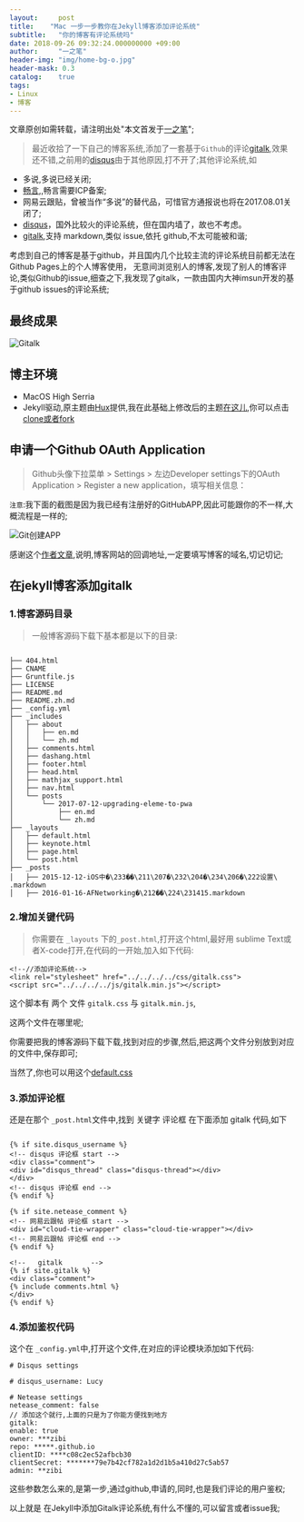 ```yaml
---
layout:     post
title:    "Mac 一步一步教你在Jekyll博客添加评论系统"
subtitle:   "你的博客有评论系统吗"
date: 2018-09-26 09:32:24.000000000 +09:00
author:     "一之笔"
header-img: "img/home-bg-o.jpg"
header-mask: 0.3
catalog:    true
tags:
- Linux
- 博客
---
```


文章原创如需转载，请注明出处"本文首发于[一之笔](https://yizibi.github.io/)";

> 最近收拾了一下自己的博客系统,添加了一套基于`Github`的评论[gitalk](https://gitalk.github.io/),效果还不错,之前用的[disqus](https://disqus.com)由于其他原因,打不开了;其他评论系统,如 

* 多说,多说已经关闭;
* [畅言](http://changyan.kuaizhan.com/static/help/),,畅言需要ICP备案;
* 网易云跟贴，曾被当作“多说”的替代品，可惜官方通报说也将在2017.08.01关闭了;
* [disqus](https://disqus.com)，国外比较火的评论系统，但在国内墙了，故也不考虑。
* [gitalk](https://gitalk.github.io/),支持 markdown,类似 issue,依托 github,不太可能被和谐;

考虑到自己的博客是基于github，并且国内几个比较主流的评论系统目前都无法在Github Pages上的个人博客使用， 无意间浏览别人的博客,发现了别人的博客评论,类似Github的issue,细查之下,我发现了gitalk，一款由国内大神imsun开发的基于github issues的评论系统;

## 最终成果

![Gitalk](http://yizhibi.6chemical.com/lucyBlog/gitalkComment.png)

## 博主环境

* MacOS High Serria
* Jekyll驱动,原主题由[Hux](https://github.com/Huxpro/huxpro.github.io)提供,我在此基础上修改后的主题[在这儿](https://github.com/yizibi/yizibi.github.io),你可以点击[clone或者fork](https://github.com/yizibi/yizibi.github.io)

## 申请一个Github OAuth Application

> Github头像下拉菜单 > Settings > 左边Developer settings下的OAuth Application > Register a new application，填写相关信息：

`注意`:我下面的截图是因为我已经有注册好的GitHubAPP,因此可能跟你的不一样,大概流程是一样的;

![Git创建APP](http://yizhibi.6chemical.com/lucyBlog/gitsetingnext.png)

感谢这个[作者文章](https://jacobpan3g.github.io/cn/2017/07/17/gitment-in-jekyll/),说明,博客网站的回调地址,一定要填写博客的域名,切记切记;
## 在jekyll博客添加gitalk

###  1.博客源码目录

> 一般博客源码下载下基本都是以下的目录:

```

├── 404.html
├── CNAME
├── Gruntfile.js
├── LICENSE
├── README.md
├── README.zh.md
├── _config.yml
├── _includes
│   ├── about
│   │   ├── en.md
│   │   └── zh.md
│   ├── comments.html
│   ├── dashang.html
│   ├── footer.html
│   ├── head.html
│   ├── mathjax_support.html
│   ├── nav.html
│   └── posts
│       └── 2017-07-12-upgrading-eleme-to-pwa
│           ├── en.md
│           └── zh.md
├── _layouts
│   ├── default.html
│   ├── keynote.html
│   ├── page.html
│   └── post.html
├── _posts
│   ├── 2015-12-12-iOS中�\233��\211\207�\232\204�\234\206�\222设置\ .markdown
│   ├── 2016-01-16-AFNetworking�\212��\224\231415.markdown

```

### 2.增加关键代码

> 你需要在 `_layouts` 下的`_post.html`,打开这个html,最好用 sublime Text或者X-code打开,在代码的一开始,加入如下代码:

```
<!--//添加评论系统-->
<link rel="stylesheet" href="../../../../css/gitalk.css">
<script src="../../../../js/gitalk.min.js"></script>

```

这个脚本有 两个 文件 `gitalk.css` 与 `gitalk.min.js`,

这两个文件在哪里呢;

你需要把我的博客源码下载下载,找到对应的步骤,然后,把这两个文件分别放到对应的文件中,保存即可;

当然了,你也可以用这个[default.css](https://imsun.github.io/gitment/style/default.css)

### 3.添加评论框

还是在那个 `_post.html`文件中,找到 关键字 评论框 在下面添加 gitalk 代码,如下

```

{% if site.disqus_username %}
<!-- disqus 评论框 start -->
<div class="comment">
<div id="disqus_thread" class="disqus-thread"></div>
</div>
<!-- disqus 评论框 end -->
{% endif %}

{% if site.netease_comment %}
<!-- 网易云跟帖 评论框 start -->
<div id="cloud-tie-wrapper" class="cloud-tie-wrapper"></div>
<!-- 网易云跟帖 评论框 end -->
{% endif %}

<!--   gitalk       -->
{% if site.gitalk %}
<div class="comment">
{% include comments.html %}
</div>
{% endif %}
```

### 4.添加鉴权代码

这个在 `_config.yml`中,打开这个文件,在对应的评论模块添加如下代码:

```
# Disqus settings

# disqus_username: Lucy

# Netease settings
netease_comment: false
// 添加这个就行,上面的只是为了你能方便找到地方
gitalk:
enable: true
owner: ***zibi
repo: *****.github.io
clientID: ****c08c2ec52afbcb30
clientSecret: *******79e7b42cf782a1d2d1b5a410d27c5ab57
admin: **zibi

```
这些参数怎么来的,是第一步,通过github,申请的,同时,也是我们评论的用户鉴权;

以上就是 在Jekyll中添加Gitalk评论系统,有什么不懂的,可以留言或者issue我;

